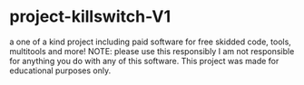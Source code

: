 # project-killswitch-V1
a one of a kind project including paid software for free skidded code, tools, multitools and more! NOTE: please use this responsibly I am not responsible for anything you do with any of this software. This project was made for educational purposes only.
